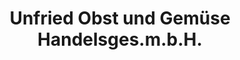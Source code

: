 ---
title: "Unfried Obst und Gemüse Handelsges.m.b.H."
url: /krems-an-der-donau/unfried-obst-und-gemuese-handelsges-m-b-h/
shop: Großhandel
---